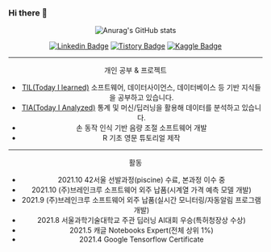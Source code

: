 ### Hi there 👋

<div align=center>

![Anurag's GitHub stats](https://github-readme-stats.vercel.app/api?username=seungson&show_icons=true&theme=merko)

[![Linkedin Badge](https://img.shields.io/badge/-LinkedIn-007DC1?style=rounde&logo=Linkedin&link=https://www.linkedin.com/in/seungwonsong/)](https://www.linkedin.com/in/seungwonsong/)
[![Tistory Badge](http://img.shields.io/badge/-Tistory-FF5E5B?style=round&logo=Telegraph&link=https://songseungwon.tistory.com)](https://songseungwon.tistory.com)
[![Kaggle Badge](https://img.shields.io/badge/-Kaggle-20BEFF?style=round&logo=Keras&logoColor=white&link=https://www.kaggle.com/songseungwon)](https://www.kaggle.com/songseungwon)


---
개인 공부 & 프로젝트
- [TIL(Today I learned)](https://github.com/seungson/TIL) 
소프트웨어, 데이터사이언스, 데이터베이스 등 기반 지식들을 공부하고 있습니다.
- [TIA(Today I Analyzed)](https://github.com/seungson/TIA) 
통계 및 머신/딥러닝을 활용해 데이터를 분석하고 있습니다.
- 손 동작 인식 기반 음량 조절 소프트웨어 개발
- R 기초 영문 튜토리얼 제작

---
활동
- 2021.10 42서울 선발과정(piscine) 수료, 본과정 이수 중
- 2021.10 (주)브레인크루 소프트웨어 외주 납품(시계열 가격 예측 모델 개발)
- 2021.9 (주)브레인크루 소프트웨어 외주 납품(실시간 모니터링/자동알림 프로그램 개발)
- 2021.8 서울과학기술대학교 주관 딥러닝 AI대회 우승(특허청장상 수상)
- 2021.5 캐글 Notebooks Expert(전체 상위 1%) 
- 2021.4 Google Tensorflow Certificate
